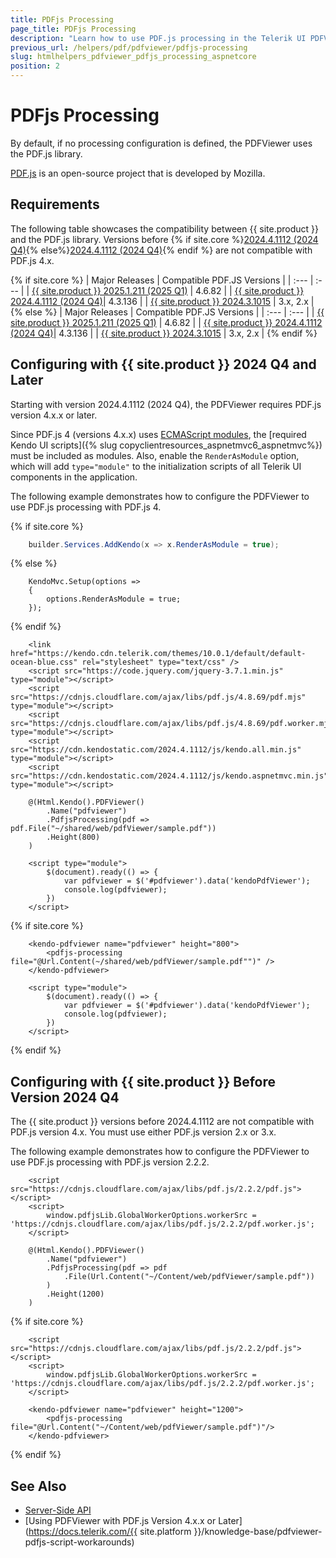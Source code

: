 ```yaml
---
title: PDFjs Processing
page_title: PDFjs Processing
description: "Learn how to use PDF.js processing in the Telerik UI PDFViewer component for {{ site.framework }}."
previous_url: /helpers/pdf/pdfviewer/pdfjs-processing
slug: htmlhelpers_pdfviewer_pdfjs_processing_aspnetcore
position: 2
---
```


# PDFjs Processing

By default, if no processing configuration is defined, the PDFViewer uses the PDF.js library.

[PDF.js](https://mozilla.github.io/pdf.js/) is an open-source project that is developed by Mozilla.

## Requirements

The following table showcases the compatibility between {{ site.product }} and the PDF.js library. Versions before {% if site.core %}[2024.4.1112 (2024 Q4)](https://www.telerik.com/support/whats-new/aspnet-core-ui/release-history/telerik-ui-for-asp-net-core-2024-4-1112-(2024-q4)){% else%}[2024.4.1112 (2024 Q4)](https://www.telerik.com/support/whats-new/aspnet-mvc/release-history/telerik-ui-for-asp-net-mvc-2024-4-1112-(2024-q4)){% endif %} are not compatible with PDF.js 4.x.

{% if site.core %}
| Major Releases												                                             | Compatible PDF.JS Versions |
| :---															                                             | :---			             |
| [{{ site.product }} 2025.1.211 (2025 Q1)](https://www.telerik.com/support/whats-new/aspnet-core-ui/release-history/telerik-ui-for-asp-net-core-2025-1-211-(2025-q1))  | 4.6.82   |
| [{{ site.product }} 2024.4.1112 (2024 Q4)](https://www.telerik.com/support/whats-new/aspnet-core-ui/release-history/telerik-ui-for-asp-net-core-2024-4-1112-(2024-q4))| 4.3.136  |
| [{{ site.product }} 2024.3.1015](https://www.telerik.com/support/whats-new/aspnet-core-ui/release-history/telerik-ui-for-asp-net-core-2024-3-1015)  | 3.x, 2.x |
{% else %}
| Major Releases												                                             | Compatible PDF.JS Versions |
| :---															                                             | :---			             |
| [{{ site.product }} 2025.1.211 (2025 Q1)](https://www.telerik.com/support/whats-new/aspnet-mvc/release-history/telerik-ui-for-asp-net-mvc-2025-1-211-(2025-q1))  | 4.6.82   |
| [{{ site.product }} 2024.4.1112 (2024 Q4)](https://www.telerik.com/support/whats-new/aspnet-mvc/release-history/telerik-ui-for-asp-net-mvc-2024-4-1112-(2024-q4))| 4.3.136  |
| [{{ site.product }} 2024.3.1015](https://www.telerik.com/support/whats-new/aspnet-mvc/release-history/telerik-ui-for-asp-net-mvc-2024-3-1015)  | 3.x, 2.x |
{% endif %}

## Configuring with {{ site.product }} 2024 Q4 and Later

Starting with version 2024.4.1112 (2024 Q4), the PDFViewer requires PDF.js version 4.x.x or later.

Since PDF.js 4 (versions 4.x.x) uses <a href="https://developer.mozilla.org/en-US/docs/Web/JavaScript/Guide/Modules" target="_blank">ECMAScript modules</a>, the [required Kendo UI scripts]({% slug copyclientresources_aspnetmvc6_aspnetmvc%}) must be included as modules. Also, enable the `RenderAsModule` option, which will add `type="module"` to the initialization scripts of all Telerik UI components in the application.

The following example demonstrates how to configure the PDFViewer to use PDF.js processing with PDF.js 4.

{% if site.core %}
```C# Program.cs
    builder.Services.AddKendo(x => x.RenderAsModule = true);
```
{% else %}
```Global.asax
    KendoMvc.Setup(options =>
    {
        options.RenderAsModule = true;
    });
```
{% endif %}
```Razor _Layout
    <link href="https://kendo.cdn.telerik.com/themes/10.0.1/default/default-ocean-blue.css" rel="stylesheet" type="text/css" />
    <script src="https://code.jquery.com/jquery-3.7.1.min.js" type="module"></script>
    <script src="https://cdnjs.cloudflare.com/ajax/libs/pdf.js/4.8.69/pdf.mjs" type="module"></script>
    <script src="https://cdnjs.cloudflare.com/ajax/libs/pdf.js/4.8.69/pdf.worker.mjs" type="module"></script>
    <script src="https://cdn.kendostatic.com/2024.4.1112/js/kendo.all.min.js" type="module"></script>
    <script src="https://cdn.kendostatic.com/2024.4.1112/js/kendo.aspnetmvc.min.js" type="module"></script>
```
```HtmlHelper
    @(Html.Kendo().PDFViewer()
        .Name("pdfviewer")
        .PdfjsProcessing(pdf => pdf.File("~/shared/web/pdfViewer/sample.pdf"))
        .Height(800)
    )

    <script type="module">
        $(document).ready(() => {
            var pdfviewer = $('#pdfviewer').data('kendoPdfViewer');
            console.log(pdfviewer);
        })  
    </script>
```
{% if site.core %}
```TagHelper
    <kendo-pdfviewer name="pdfviewer" height="800">
        <pdfjs-processing file="@Url.Content(~/shared/web/pdfViewer/sample.pdf"")" />
    </kendo-pdfviewer>

    <script type="module">
        $(document).ready(() => {
            var pdfviewer = $('#pdfviewer').data('kendoPdfViewer');
            console.log(pdfviewer);
        })
    </script>
```
{% endif %}

## Configuring with {{ site.product }} Before Version 2024 Q4

The {{ site.product }} versions before 2024.4.1112 are not compatible with PDF.js version 4.x. You must use either PDF.js version 2.x or 3.x. 

The following example demonstrates how to configure the PDFViewer to use PDF.js processing with PDF.js version 2.2.2.

```HtmlHelper
    <script src="https://cdnjs.cloudflare.com/ajax/libs/pdf.js/2.2.2/pdf.js"></script>
    <script>
        window.pdfjsLib.GlobalWorkerOptions.workerSrc = 'https://cdnjs.cloudflare.com/ajax/libs/pdf.js/2.2.2/pdf.worker.js';
    </script>

    @(Html.Kendo().PDFViewer()
        .Name("pdfviewer")
        .PdfjsProcessing(pdf => pdf
            .File(Url.Content("~/Content/web/pdfViewer/sample.pdf"))
        )
        .Height(1200)
    )
```
{% if site.core %}
```TagHelper
    <script src="https://cdnjs.cloudflare.com/ajax/libs/pdf.js/2.2.2/pdf.js"></script>
    <script>
        window.pdfjsLib.GlobalWorkerOptions.workerSrc = 'https://cdnjs.cloudflare.com/ajax/libs/pdf.js/2.2.2/pdf.worker.js';
    </script>

    <kendo-pdfviewer name="pdfviewer" height="1200">
        <pdfjs-processing file="@Url.Content("~/Content/web/pdfViewer/sample.pdf")"/>
    </kendo-pdfviewer>
```
{% endif %}

## See Also

* [Server-Side API](/api/pdfviewer)
* [Using PDFViewer with PDF.js Version 4.x.x or Later](https://docs.telerik.com/{{ site.platform }}/knowledge-base/pdfviewer-pdfjs-script-workarounds)

